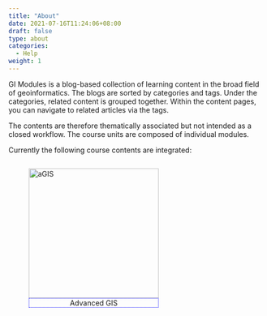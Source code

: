 ```yaml
---
title: "About"
date: 2021-07-16T11:24:06+08:00
draft: false
type: about
categories:
  - Help
weight: 1  
---
```




GI Modules is a blog-based collection of learning content in the broad field of geoinformatics. The blogs are sorted by categories and tags. Under the categories, related content is grouped together. Within the content pages, you can navigate to related articles via the tags.


The contents are therefore thematically associated but not intended as a closed workflow. The course units are composed of individual modules. 

Currently the following course contents are integrated:


<style>.myDiv {display:table-cell; } figure figcaption {border: 1px dotted blue; text-align: center;}</style>
<div class="myDiv" text-align="left">
<figure>
     <a href="https://gisma-courses.github.io/gi-modules/categories/agis">
         <img alt="aGIS" src="/gi-modules/img/gi-icon.png" 
         width=256" height="256">
      </a>
    <figcaption>Advanced GIS</figcaption>
</figure>
</div>

